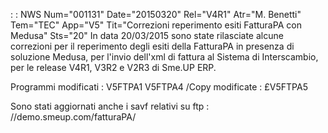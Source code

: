  :  : NWS Num="001131" Date="20150320" Rel="V4R1" Atr="M. Benetti" Tem="TEC" App="V5" Tit="Correzioni reperimento esiti FatturaPA con Medusa" Sts="20"
In data 20/03/2015 sono state rilasciate alcune correzioni per il reperimento degli esiti della FatturaPA in presenza di soluzione Medusa, per l'invio dell'xml di fattura al Sistema di Interscambio, per le release V4R1, V3R2 e V2R3 di Sme.UP ERP.

Programmi modificati : 
V5FTPA1
V5FTPA4
/Copy modificate : 
£V5FTPA5

Sono stati aggiornati anche i savf relativi su ftp : //demo.smeup.com/fatturaPA/ 